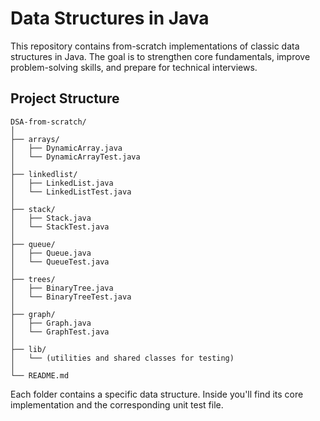 # Data Structures in Java

This repository contains from-scratch implementations of classic data structures in Java. The goal is to strengthen core fundamentals, improve problem-solving skills, and prepare for technical interviews.

## Project Structure

```
DSA-from-scratch/
│
├── arrays/
│   ├── DynamicArray.java
│   └── DynamicArrayTest.java
│
├── linkedlist/
│   ├── LinkedList.java
│   └── LinkedListTest.java
│
├── stack/
│   ├── Stack.java
│   └── StackTest.java
│
├── queue/
│   ├── Queue.java
│   └── QueueTest.java
│
├── trees/
│   ├── BinaryTree.java
│   └── BinaryTreeTest.java
│
├── graph/
│   ├── Graph.java
│   └── GraphTest.java
│
├── lib/
│   └── (utilities and shared classes for testing)
│
└── README.md
```

Each folder contains a specific data structure. Inside you'll find its core implementation and the corresponding unit test file.
